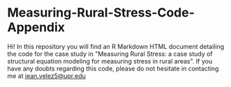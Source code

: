 # Measuring-Rural-Stress-Code-Appendix
Hi! 
In this repository you will find an R Markdown HTML document detailing the code for the case study in "Measuring Rural Stress: a case study of structural equation modeling for measuring stress in rural areas". 
If you have any doubts regarding this code, please do not hesitate in contacting me at jean.velez5@upr.edu
